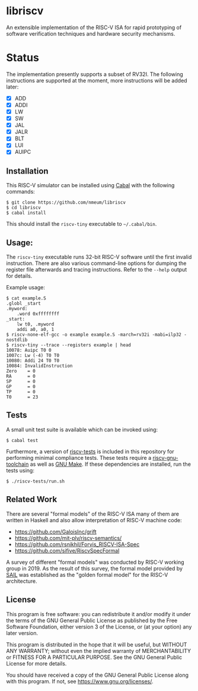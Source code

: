 # libriscv

An extensible implementation of the RISC-V ISA for rapid prototyping of software verification techniques and hardware security mechanisms.

# Status

The implementation presently supports a subset of RV32I.
The following instructions are supported at the moment, more instructions will be added later:

* [x] ADD
* [x] ADDI
* [x] LW
* [x] SW
* [x] JAL
* [x] JALR
* [x] BLT
* [x] LUI
* [x] AUIPC

## Installation

This RISC-V simulator can be installed using [Cabal][cabal web] with the following commands:

	$ git clone https://github.com/nmeum/libriscv
	$ cd libriscv
	$ cabal install

This should install the `riscv-tiny` executable to `~/.cabal/bin`.

## Usage:

The `riscv-tiny` executable runs 32-bit RISC-V software until the first invalid instruction.
There are also various command-line options for dumping the register file afterwards and tracing instructions.
Refer to the `--help` output for details.

Example usage:

	$ cat example.S
	.globl _start
	.myword:
		.word 0xffffffff
	_start:
		lw t0, .myword
		addi a0, a0, 1
	$ riscv-none-elf-gcc -o example example.S -march=rv32i -mabi=ilp32 -nostdlib
	$ riscv-tiny --trace --registers example | head
	10078: Auipc T0 0
	1007c: Lw (-4) T0 T0
	10080: Addi 24 T0 T0
	10084: InvalidInstruction
	Zero    = 0
	RA      = 0
	SP      = 0
	GP      = 0
	TP      = 0
	T0      = 23

## Tests

A small unit test suite is available which can be invoked using:

	$ cabal test

Furthermore, a version of [riscv-tests][riscv-tests github] is included
in this repository for performing minimal compliance tests. These tests
require a [riscv-gnu-toolchain][riscv-gnu-toolchain github] as well as
[GNU Make][make web]. If these dependencies are installed, run the tests
using:

	$ ./riscv-tests/run.sh

## Related Work

There are several "formal models" of the RISC-V ISA many of them are
written in Haskell and also allow interpretation of RISC-V machine code:

* https://github.com/GaloisInc/grift
* https://github.com/mit-plv/riscv-semantics/
* https://github.com/rsnikhil/Forvis_RISCV-ISA-Spec
* https://github.com/sifive/RiscvSpecFormal

A survey of different "formal models" was conducted by RISC-V working
group in 2019. As the result of this survey, the formal model provided
by [SAIL](https://github.com/rems-project/sail/) was established
as the "golden formal model" for the RISC-V architecture.

## License

This program is free software: you can redistribute it and/or modify it
under the terms of the GNU General Public License as published by the
Free Software Foundation, either version 3 of the License, or (at your
option) any later version.

This program is distributed in the hope that it will be useful, but
WITHOUT ANY WARRANTY; without even the implied warranty of
MERCHANTABILITY or FITNESS FOR A PARTICULAR PURPOSE. See the GNU General
Public License for more details.

You should have received a copy of the GNU General Public License along
with this program. If not, see <https://www.gnu.org/licenses/>.

[cabal web]: https://www.haskell.org/cabal/
[make web]: https://www.gnu.org/software/make
[riscv-tests github]: https://github.com/riscv-software-src/riscv-tests
[riscv-gnu-toolchain github]: https://github.com/riscv-collab/riscv-gnu-toolchain
